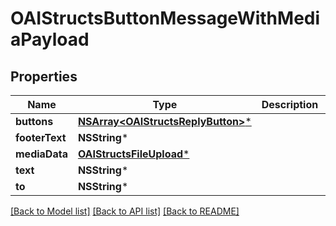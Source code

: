 # OAIStructsButtonMessageWithMediaPayload

## Properties
Name | Type | Description | Notes
------------ | ------------- | ------------- | -------------
**buttons** | [**NSArray&lt;OAIStructsReplyButton&gt;***](OAIStructsReplyButton.md) |  | [optional] 
**footerText** | **NSString*** |  | [optional] 
**mediaData** | [**OAIStructsFileUpload***](OAIStructsFileUpload.md) |  | [optional] 
**text** | **NSString*** |  | [optional] 
**to** | **NSString*** |  | [optional] 

[[Back to Model list]](../README.md#documentation-for-models) [[Back to API list]](../README.md#documentation-for-api-endpoints) [[Back to README]](../README.md)


